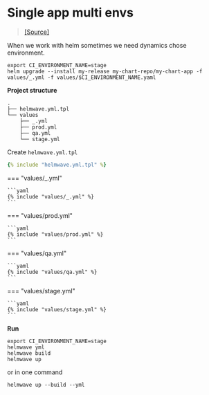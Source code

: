# Single app multi envs

> [ [Source] ](https://github.com/helmwave/docs/tree/0.21.x/docs/examples/single-app-multi-envs)

When we work with helm sometimes we need dynamics chose environment.

```shell
export CI_ENVIRONMENT_NAME=stage
helm upgrade --install my-release my-chart-repo/my-chart-app -f values/_.yml -f values/$CI_ENVIRONMENT_NAME.yaml
```


**Project structure**

```
.
├── helmwave.yml.tpl
└── values
    ├── _.yml
    ├── prod.yml
    ├── qa.yml
    └── stage.yml
```

Create `helmwave.yml.tpl`


```yaml
{% include "helmwave.yml.tpl" %}
```

=== "values/_.yml"

    ```yaml
    {% include "values/_.yml" %}
    ```

=== "values/prod.yml"

    ```yaml
    {% include "values/prod.yml" %}
    ```

=== "values/qa.yml"

    ```yaml
    {% include "values/qa.yml" %}
    ```

=== "values/stage.yml"

    ```yaml
    {% include "values/stage.yml" %}
    ```


**Run**

```shell
export CI_ENVIRONMENT_NAME=stage
helmwave yml
helmwave build
helmwave up
```

or in one command 

```shell
helmwave up --build --yml
```
